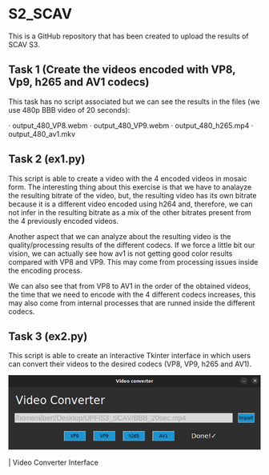# S2_SCAV
This is a GitHub repository that has been created to upload the results of SCAV S3.

## Task 1 (Create the videos encoded with VP8, Vp9, h265 and AV1 codecs)
This task has no script associated but we can see the results in the files (we use 480p BBB video of 20 seconds):

· output_480_VP8.webm
· output_480_VP9.webm
· output_480_h265.mp4
· output_480_av1.mkv

## Task 2 (ex1.py)
This script is able to create a video with the 4 encoded videos in mosaic form.
The interesting thing about this exercise is that we have to analayze the resulting bitrate of the video, but, the resulting video has its own bitrate because it is a different video encoded using h264 and, therefore, we can not infer in the resulting bitrate as a mix of the other bitrates present from the 4 previously encoded videos. 

Another aspect that we can analyze about the resulting video is the quality/processing results of the different codecs. If we force a little bit our vision, we can actually see how av1 is not getting good color results compared with VP8 and VP9. This may come from processing issues inside the encoding process.

We can also see that from VP8 to AV1 in the order of the obtained videos, the time that we need to encode with the 4 different codecs increases, this may also come from internal processes that are runned inside the different codecs.

## Task 3 (ex2.py)
This script is able to create an interactive Tkinter interface in which users can convert their videos to the desired codecs (VP8, VP9, h265 and AV1).

![](TerminalScreenshots/converter.png)

| Video Converter Interface
